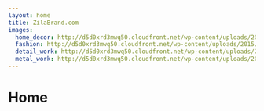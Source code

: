 ```yaml
---
layout: home
title: ZilaBrand.com
images:
  home_decor: http://d5d0xrd3mwq50.cloudfront.net/wp-content/uploads/2015/08/fall-house-porch.jpeg
  fashion: http://d5d0xrd3mwq50.cloudfront.net/wp-content/uploads/2015/08/fall-house-porch.jpeg
  detail_work: http://d5d0xrd3mwq50.cloudfront.net/wp-content/uploads/2015/08/fall-house-porch.jpeg
  metal_work: http://d5d0xrd3mwq50.cloudfront.net/wp-content/uploads/2015/08/fall-house-porch.jpeg
---
```


# Home
